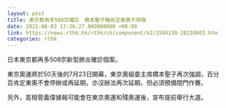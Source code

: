 ```yaml
---
layout: post
title: 東京都再多508宗確診　橋本聖子稱肯定東奧不停辦
date: 2021-06-03 17:36:27.000000000 +08:00
link: https://news.rthk.hk/rthk/ch/component/k2/1594138-20210603.htm
categories: rthk
---
```


日本東京都再多508宗新型肺炎確診個案。

東京奧運將於50天後的7月23日開幕，東京奧組委主席橋本聖子再次強調，百分百肯定東奧不會停辦或再延期，亦沒辦法再次延期，但必須預備閉門作賽。

另外，首相菅義偉據報可能會在東京奧運和殘奧運後，宣布提前舉行大選。
